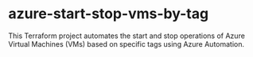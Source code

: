 # azure-start-stop-vms-by-tag
This Terraform project automates the start and stop operations of Azure Virtual Machines (VMs) based on specific tags using Azure Automation.
